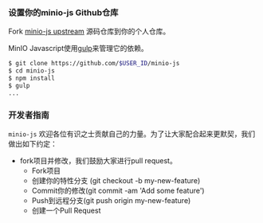 ### 设置你的minio-js Github仓库
Fork [minio-js upstream](https://github.com/minio/minio-js/fork) 源码仓库到你的个人仓库。

MinIO Javascript使用[gulp](http://gulpjs.com/)来管理它的依赖。

```bash
$ git clone https://github.com/$USER_ID/minio-js
$ cd minio-js
$ npm install
$ gulp
...
```

###  开发者指南

``minio-js`` 欢迎各位有识之士贡献自己的力量。为了让大家配合起来更默契，我们做出如下约定：

* fork项目并修改，我们鼓励大家进行pull request。
    - Fork项目
    - 创建你的特性分支 (git checkout -b my-new-feature)
    - Commit你的修改(git commit -am 'Add some feature')
    - Push到远程分支(git push origin my-new-feature)
    - 创建一个Pull Request
